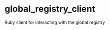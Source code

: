 global_registry_client
======================

Ruby client for interacting with the global registry

